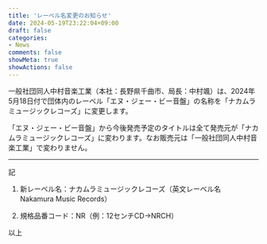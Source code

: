 ```yaml
---
title: 'レーベル名変更のお知らせ'
date: 2024-05-19T23:22:04+09:00
draft: false
categories:
- News
comments: false
showMeta: true
showActions: false
---
```


一般社団同人中村音楽工業（本社：長野県千曲市、局長：中村颯）は、2024年5月18日付で団体内のレーベル「エヌ・ジェー・ビー音盤」の名称を「ナカムラミュージックレコーズ」に変更します。

「エヌ・ジェー・ビー音盤」から今後発売予定のタイトルは全て発売元が「ナカムラミュージックレコーズ」に変わります。なお販売元は「一般社団同人中村音楽工業」で変わりません。

---
記

1. 新レーベル名：ナカムラミュージックレコーズ（英文レーベル名　Nakamura Music Records）

2. 規格品番コード：NR（例：12センチCD→NRCH）

以上
